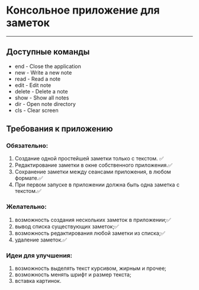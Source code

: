 # Консольное приложение для заметок
____
## Доступные команды
+ end - Close the application
+ new - Write a new note
+ read - Read a note
+ edit - Edit note
+ delete - Delete a note
+ show - Show all notes
+ dir - Open note directory
+ cls - Clear screen

## Требования к приложению
### Обязательно: 
1. Создание одной простейшей заметки только с текстом. ✅
2. Редактирование заметки в окне собственного приложения.✅
3. Сохранение заметки между сеансами приложения, в любом формате.✅
4. При первом запуске в приложении должна быть одна заметка с текстом.✅
### Желательно: 
1. возможность создания нескольких заметок в приложении;✅
2. вывод списка существующих заметок;✅
3. возможность редактирования любой заметки из списка;✅
4. удаление заметок.✅
### Идеи для улучшения: 
1. возможность выделять текст курсивом, жирным и прочее;
2. возможность менять шрифт и размер текста;
3. вставка картинок.
